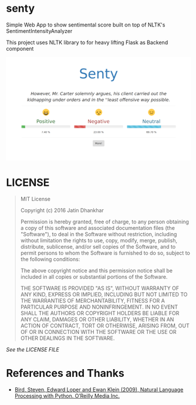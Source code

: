 # senty
Simple Web App to show sentimental score built on top of NLTK's SentimentIntensityAnalyzer

This project uses NLTK library to for heavy lifting
Flask as Backend component

![Demo](demo.png)
# LICENSE
<blockquote>
MIT License

Copyright (c) 2016 Jatin Dhankhar

Permission is hereby granted, free of charge, to any person obtaining a copy
of this software and associated documentation files (the "Software"), to deal
in the Software without restriction, including without limitation the rights
to use, copy, modify, merge, publish, distribute, sublicense, and/or sell
copies of the Software, and to permit persons to whom the Software is
furnished to do so, subject to the following conditions:

The above copyright notice and this permission notice shall be included in all
copies or substantial portions of the Software.

THE SOFTWARE IS PROVIDED "AS IS", WITHOUT WARRANTY OF ANY KIND, EXPRESS OR
IMPLIED, INCLUDING BUT NOT LIMITED TO THE WARRANTIES OF MERCHANTABILITY,
FITNESS FOR A PARTICULAR PURPOSE AND NONINFRINGEMENT. IN NO EVENT SHALL THE
AUTHORS OR COPYRIGHT HOLDERS BE LIABLE FOR ANY CLAIM, DAMAGES OR OTHER
LIABILITY, WHETHER IN AN ACTION OF CONTRACT, TORT OR OTHERWISE, ARISING FROM,
OUT OF OR IN CONNECTION WITH THE SOFTWARE OR THE USE OR OTHER DEALINGS IN THE
SOFTWARE.
</blockquote>
<i> See the LICENSE FILE </i>

# References and Thanks
* [Bird, Steven, Edward Loper and Ewan Klein (2009), Natural Language Processing with Python. O’Reilly Media Inc.](http://www.nltk.org")
